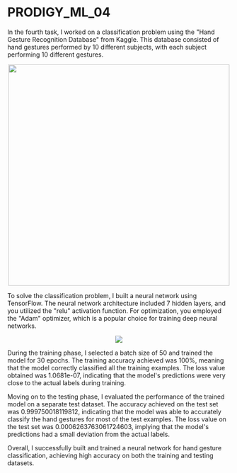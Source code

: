# PRODIGY_ML_04

In the fourth task, I worked on a classification problem using the "Hand Gesture Recognition Database" from Kaggle. 
This database consisted of hand gestures performed by 10 different subjects, with each subject performing 10 different gestures.

<p align="center">
  <img width="500" height="500" src="https://github.com/Stevenwaheed/PRODIGY_ML_04/assets/83607748/aa7a52c2-8935-4137-9d97-caa85e5631f7">
</p>

To solve the classification problem, I built a neural network using TensorFlow. The neural network architecture included 7 hidden layers, and you utilized the "relu" activation function. 
For optimization, you employed the "Adam" optimizer, which is a popular choice for training deep neural networks.

<p align="center">
  <img src="https://github.com/Stevenwaheed/PRODIGY_ML_04/assets/83607748/9d62e84d-314c-4c1d-97fd-65dd54ed1258">
</p>


During the training phase, I selected a batch size of 50 and trained the model for 30 epochs. 
The training accuracy achieved was 100%, meaning that the model correctly classified all the training examples. 
The loss value obtained was 1.0681e-07, indicating that the model's predictions were very close to the actual labels during training.

Moving on to the testing phase, I evaluated the performance of the trained model on a separate test dataset. 
The accuracy achieved on the test set was 0.999750018119812, indicating that the model was able to accurately classify the hand gestures for most of the test examples. 
The loss value on the test set was 0.0006263763061724603, implying that the model's predictions had a small deviation from the actual labels.

Overall, I successfully built and trained a neural network for hand gesture classification, achieving high accuracy on both the training and testing datasets.
